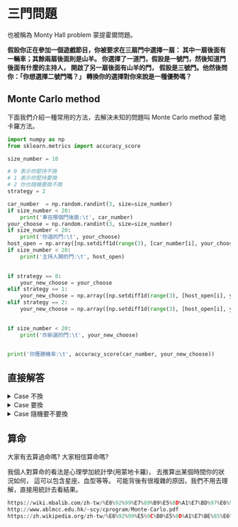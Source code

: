 

# 三門問題

也被稱為 Monty Hall problem 蒙提霍爾問題。

**假設你正在參加一個遊戲節目，你被要求在三扇門中選擇一扇：
其中一扇後面有一輛車；其餘兩扇後面則是山羊。
你選擇了一道門，假設是一號門，然後知道門後面有什麼的主持人，
開啟了另一扇後面有山羊的門，
假設是三號門。他然後問你：「你想選擇二號門嗎？」
轉換你的選擇對你來說是一種優勢嗎？**


## Monte Carlo method

下面我們介紹一種常用的方法，去解決未知的問題叫 Monte Carlo method 蒙地卡羅方法。




```python 
import numpy as np
from sklearn.metrics import accuracy_score

size_number = 10

# 0 表示你堅持不換
# 1 表示你堅持要換
# 2 你也隨機要換不換
strategy = 2

car_number  = np.random.randint(3, size=size_number)
if size_number < 20:
    print('車在哪個門後面:\t', car_number)
your_choose = np.random.randint(3, size=size_number)
if size_number < 20:
    print('你選的門:\t', your_choose)
host_open = np.array([np.setdiff1d(range(3), [car_number[i], your_choose[i]])[0] for i in range(size_number)])
if size_number < 20:
    print('主持人開的門:\t', host_open)

    
if strategy == 0:
    your_new_choose = your_choose
elif strategy == 1:
    your_new_choose = np.array([np.setdiff1d(range(3), [host_open[i], your_choose[i]])[0] for i in range(size_number)])
elif strategy == 2:
    your_new_choose = np.array([np.setdiff1d(range(3), [host_open[i], your_choose[i]])[0] if np.random.randint(2)==1 else your_choose[i] for i in range(size_number)])
    

if size_number < 20:
    print('你新選的門:\t', your_new_choose)


print('你獲勝機率:\t', accuracy_score(car_number, your_new_choose)) 


```


## 直接解答


<details>
<summary> Case 不換 </summary>
我們假設我們堅持不換，下面可以分為兩種情況

### Case 1 : 第一次就猜中

這個情況機率是 $1/3$ ， 因為有三個門，只有一個門後面是車。

### Case 2 : 第一次沒猜中

這個情況機率是 $2/3$ ， 因為有三個門，只有一個門後面是車。

</details>


<details>
<summary> Case 要換 </summary>
我們假設我們堅持要換，下面可以分為兩種情況

### Case 1 : 第一次就猜中

這個情況機率是 $1/3$ ， 如果堅持要換那最後結局是不中。

### Case 2 : 第一次沒猜中

這個情況機率是 $2/3$ ， 如果堅持要換那最後結局是中。

### Example

如果不能想像我們來舉個例子，假設有 $A,B,C$ 三個門
，車子在 $C$ 門，那 Case 1，就是你猜 $A$ 或 $B$，
假設是 $A$ ，主持人打開 $B$ ，那你要不要換。

</details>


<details>
<summary> Case 隨機要不要換 </summary>
因為主持人會打開一個不中的門，所以如果你是隨機的話，中與不中機率就變為一半。
</details>




## 算命

大家有去算過命嗎? 大家相信算命嗎? <br>

我個人對算命的看法是心理學加統計學(用蒙地卡羅)，
去推算出某個時間你的狀況如何，
這可以包含星座、血型等等。
可能背後有很複雜的原因，我們不用去理解，直接用統計去看結果。





```python 
https://wiki.mbalib.com/zh-tw/%E8%92%99%E7%89%B9%E5%8D%A1%E7%BD%97%E6%96%B9%E6%B3%95
http://www.ablmcc.edu.hk/~scy/cprogram/Monte-Carlo.pdf
https://zh.wikipedia.org/zh-tw/%E8%92%99%E5%9C%B0%E5%8D%A1%E7%BE%85%E6%96%B9%E6%B3%95
```
